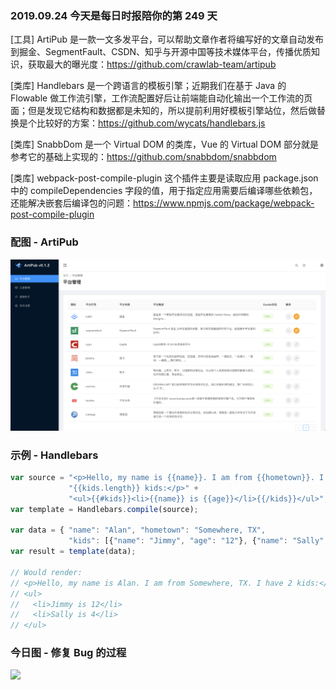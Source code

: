 ### 2019.09.24 今天是每日时报陪你的第 249 天

[工具] ArtiPub 是一款一文多发平台，可以帮助文章作者将编写好的文章自动发布到掘金、SegmentFault、CSDN、知乎与开源中国等技术媒体平台，传播优质知识，获取最大的曝光度：<https://github.com/crawlab-team/artipub>

[类库] Handlebars 是一个跨语言的模板引擎；近期我们在基于 Java 的 Flowable 做工作流引擎，工作流配置好后让前端能自动化输出一个工作流的页面；但是发现它结构和数据都是未知的，所以提前利用好模板引擎站位，然后做替换是个比较好的方案：<https://github.com/wycats/handlebars.js>

[类库] SnabbDom 是一个 Virtual DOM 的类库，Vue 的 Virtual DOM 部分就是参考它的基础上实现的：<https://github.com/snabbdom/snabbdom>

[类库] webpack-post-compile-plugin 这个插件主要是读取应用 package.json 中的 compileDependencies 字段的值，用于指定应用需要后编译哪些依赖包，还能解决嵌套后编译包的问题：<https://www.npmjs.com/package/webpack-post-compile-plugin>

### 配图 - ArtiPub
![](https://raw.githubusercontent.com/tikazyq/my-static-files/master/artipub/screenshots/artipub-platform.png)

### 示例 - Handlebars
```js
var source = "<p>Hello, my name is {{name}}. I am from {{hometown}}. I have " +
             "{{kids.length}} kids:</p>" +
             "<ul>{{#kids}}<li>{{name}} is {{age}}</li>{{/kids}}</ul>";
var template = Handlebars.compile(source);

var data = { "name": "Alan", "hometown": "Somewhere, TX",
             "kids": [{"name": "Jimmy", "age": "12"}, {"name": "Sally", "age": "4"}]};
var result = template(data);

// Would render:
// <p>Hello, my name is Alan. I am from Somewhere, TX. I have 2 kids:</p>
// <ul>
//   <li>Jimmy is 12</li>
//   <li>Sally is 4</li>
// </ul>
```

### 今日图 - 修复 Bug 的过程
![](http://qn.40zhe.com/16d5dad68558ee1f)
